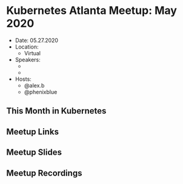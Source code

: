 # Kubernetes Atlanta Meetup: May 2020<!--Month Year-->

- Date: 05.27.2020<!--date as MM.DD.YYYY-->
- Location:
    - Virtual
- Speakers:
    - <!--presentation title-->
    - <!--speaker name/company-->
- Hosts:
    - @alex.b
    - @phenixblue

## This Month in Kubernetes

## Meetup Links

## Meetup Slides

## Meetup Recordings
